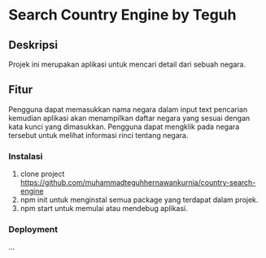 # Search Country Engine by Teguh



## Deskripsi

Projek ini merupakan aplikasi untuk mencari detail dari sebuah negara.

## Fitur

Pengguna dapat memasukkan nama negara dalam input text pencarian kemudian aplikasi akan menampilkan daftar negara yang sesuai dengan kata kunci yang dimasukkan. Pengguna dapat mengklik pada negara tersebut untuk melihat informasi rinci tentang negara.

### Instalasi
1. clone project https://github.com/muhammadteguhhernawankurnia/country-search-engine
2. npm init untuk menginstal semua package yang terdapat dalam projek.
3. npm start untuk memulai atau mendebug aplikasi.

### Deployment

...

